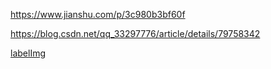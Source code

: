 <https://www.jianshu.com/p/3c980b3bf60f>

<https://blog.csdn.net/qq_33297776/article/details/79758342>

[labelImg](<https://github.com/tzutalin/labelImg>"制作xml文件")









